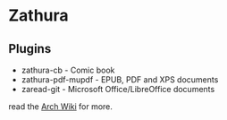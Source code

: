 # Zathura

## Plugins

- zathura-cb - Comic book
- zathura-pdf-mupdf - EPUB, PDF and XPS documents
- zaread-git - Microsoft Office/LibreOffice documents

read the [Arch Wiki](https://wiki.archlinux.org/title/Zathura) for more.
